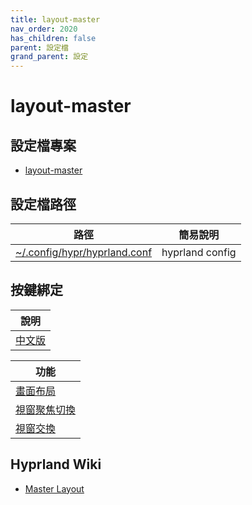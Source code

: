 ```yaml
---
title: layout-master
nav_order: 2020
has_children: false
parent: 設定檔
grand_parent: 設定
---
```



# layout-master


## 設定檔專案

* [layout-master](https://github.com/samwhelp/note-about-hyprland/blob/gh-pages/_demo/config/hyprland-config/layout-master)


## 設定檔路徑

| 路徑 | 簡易說明 |
| --- | --- |
| [~/.config/hypr/hyprland.conf](https://github.com/samwhelp/note-about-hyprland/blob/gh-pages/_demo/config/hyprland-config/layout-master/hyprland.conf) | hyprland config |


## 按鍵綁定

| 說明 |
| --- |
| [中文版](https://samwhelp.github.io/note-about-hyprland/read/config/keybind.html) |


| 功能 |
| --- |
| [畫面布局](https://samwhelp.github.io/note-about-hyprland/read/config/keybind/layout/master/layout-control.html) |
| [視窗聚焦切換](https://samwhelp.github.io/note-about-hyprland/read/config/keybind/layout/master/window-focus.html) |
| [視窗交換](https://samwhelp.github.io/note-about-hyprland/read/config/keybind/layout/master/window-swap.html) |


##  Hyprland Wiki

* [Master Layout](https://wiki.hyprland.org/Configuring/Master-Layout/)
